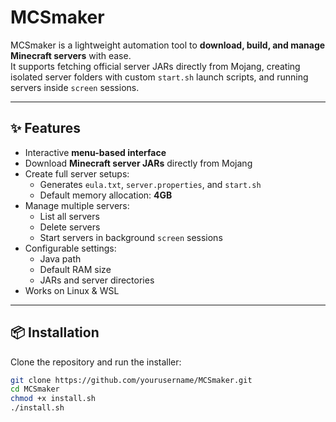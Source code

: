 # MCSmaker

MCSmaker is a lightweight automation tool to **download, build, and manage Minecraft servers** with ease.  
It supports fetching official server JARs directly from Mojang, creating isolated server folders with custom `start.sh` launch scripts, and running servers inside `screen` sessions.

---

## ✨ Features
- Interactive **menu-based interface**
- Download **Minecraft server JARs** directly from Mojang
- Create full server setups:
  - Generates `eula.txt`, `server.properties`, and `start.sh`
  - Default memory allocation: **4GB**
- Manage multiple servers:
  - List all servers
  - Delete servers
  - Start servers in background `screen` sessions
- Configurable settings:
  - Java path
  - Default RAM size
  - JARs and server directories
- Works on Linux & WSL

---

## 📦 Installation

Clone the repository and run the installer:

```bash
git clone https://github.com/yourusername/MCSmaker.git
cd MCSmaker
chmod +x install.sh
./install.sh
